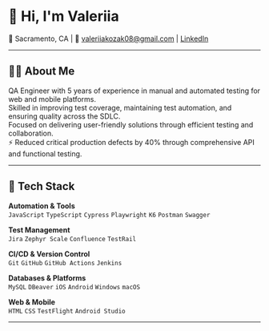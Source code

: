 # 👋 Hi, I'm Valeriia 

📍 Sacramento, CA | 📧 valeriiakozak08@gmail.com | [LinkedIn](https://www.linkedin.com/in/valeriiakozak/)

---

## 🧑‍💻 About Me

QA Engineer with 5 years of experience in manual and automated testing for web and mobile platforms.  
Skilled in improving test coverage, maintaining test automation, and ensuring quality across the SDLC.  
Focused on delivering user-friendly solutions through efficient testing and collaboration.  
⚡ Reduced critical production defects by 40% through comprehensive API and functional testing.

---

## 🧰 Tech Stack

**Automation & Tools**  
`JavaScript` `TypeScript` `Cypress` `Playwright` `K6` `Postman` `Swagger`

**Test Management**  
`Jira` `Zephyr Scale` `Confluence` `TestRail`

**CI/CD & Version Control**  
`Git` `GitHub` `GitHub Actions` `Jenkins`

**Databases & Platforms**  
`MySQL` `DBeaver` `iOS` `Android` `Windows` `macOS`

**Web & Mobile**  
`HTML` `CSS` `TestFlight` `Android Studio`

---

